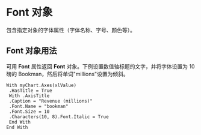 
# Font 对象

包含指定对象的字体属性（字体名称、字号、颜色等）。


## Font 对象用法

可用  **Font** 属性返回 **Font** 对象。下例设置数值轴标题的文字，并将字体设置为 10 磅的 Bookman，然后将单词"millions"设置为倾斜。


```
With myChart.Axes(xlValue) 
 .HasTitle = True 
 With .AxisTitle 
 .Caption = "Revenue (millions)" 
 .Font.Name = "bookman" 
 .Font.Size = 10 
 .Characters(10, 8).Font.Italic = True
 End With 
End With
```

